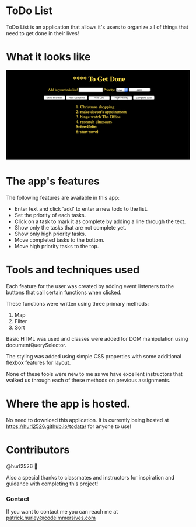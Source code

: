 # ToDo List

ToDo List is an application that allows it's users to organize all of things that need to get done in their lives!

# What it looks like 
![snapshot](./pics/todopic.png) 

# The app's features

The following features are available in this app:

* Enter text and click 'add' to enter a new todo to the list.
* Set the priority of each tasks.
* Click on a task to mark it as complete by adding a line through the text.
* Show only the tasks that are not complete yet.
* Show only high priority tasks.
* Move completed tasks to the bottom.
* Move high priority tasks to the top.

# Tools and techniques used 
Each feature for the user was created by adding event listeners to the buttons that call certain functions when clicked.    

These functions were written using three primary methods:  
1. Map
2. Filter
3. Sort

  Basic HTML was used and classes were added for DOM manipulation using documentQuerySelector.    

  The styling was added using simple CSS properties with some additional flexbox features for layout.  

  None of these tools were new to me as we have excellent instructors that walked us through each of these methods on previous assignments.   

# Where the app is hosted.  
No need to download this application. It is currently being hosted at https://hurl2526.github.io/todata/ for anyone to use!

# Contributors

@hurl2526 📖

Also a special thanks to classmates and instructors for inspiration and guidance with completing this project!

### Contact
If you want to contact me you can reach me at patrick.hurley@codeimmersives.com

